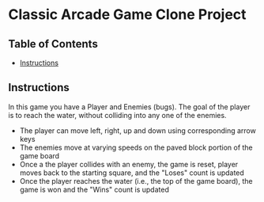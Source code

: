 # Classic Arcade Game Clone Project

## Table of Contents

- [Instructions](#instructions)
## Instructions


In this game you have a Player and Enemies (bugs). The goal of the player is to reach the water, without colliding into any one of the enemies.
* The player can move left, right, up and down using corresponding arrow keys
* The enemies move at varying speeds on the paved block portion of the game board
* Once a the player collides with an enemy, the game is reset, player moves back to the starting square, and the "Loses" count is updated
* Once the player reaches the water (i.e., the top of the game board), the game is won and the "Wins" count is updated
